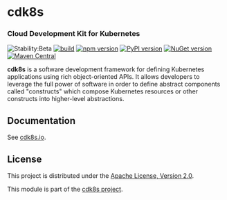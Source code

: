 # cdk8s

### Cloud Development Kit for Kubernetes

![Stability:Beta](https://img.shields.io/badge/stability-beta-orange)
[![build](https://github.com/cdk8s-team/cdk8s-core/workflows/release/badge.svg)](https://github.com/cdk8s-team/cdk8s-core/actions/workflows/release.yml)
[![npm version](https://badge.fury.io/js/cdk8s.svg)](https://badge.fury.io/js/cdk8s)
[![PyPI version](https://badge.fury.io/py/cdk8s.svg)](https://badge.fury.io/py/cdk8s)
[![NuGet version](https://badge.fury.io/nu/Org.Cdk8s.svg)](https://badge.fury.io/nu/Org.Cdk8s)
[![Maven Central](https://maven-badges.herokuapp.com/maven-central/org.cdk8s/cdk8s/badge.svg)](https://maven-badges.herokuapp.com/maven-central/org.cdk8s/cdk8s)

**cdk8s** is a software development framework for defining Kubernetes
applications using rich object-oriented APIs. It allows developers to leverage
the full power of software in order to define abstract components called
"constructs" which compose Kubernetes resources or other constructs into
higher-level abstractions.

## Documentation

See [cdk8s.io](https://cdk8s.io).

## License

This project is distributed under the [Apache License, Version 2.0](./LICENSE).

This module is part of the [cdk8s project](https://github.com/cdk8s-team/cdk8s).
